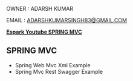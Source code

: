OWNER : ADARSH KUMAR 

EMAIL : ADARSHKUMARSINGH83@GMAIL.COM


**[Espark Youtube SPRING MVC ](https://www.youtube.com/playlist?list=PLBH_SvM38ibEHZDk_cMT_Fwf28JIkirfX)**

SPRING MVC   
---------------------------------------------
- Spring Web Mvc Xml Example
- Spring Mvc Rest Swagger Example